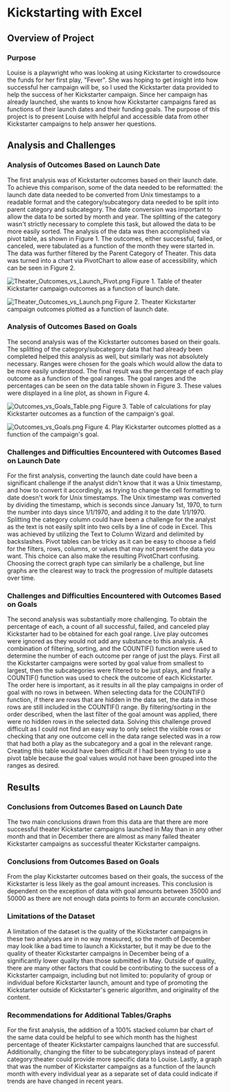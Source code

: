 # Kickstarting with Excel

## Overview of Project

### Purpose
Louise is a playwright who was looking at using Kickstarter to crowdsource the funds for her first play, "Fever". She was hoping to get insight into how successful her campaign will be, so I used the Kickstarter data provided to help the success of her Kickstarter campaign. Since her campaign has already launched, she wants to know how Kickstarter campaigns fared as functions of their launch dates and their funding goals. The purpose of this project is to present Louise with helpful and accessible data from other Kickstarter campaigns to help answer her questions.

## Analysis and Challenges

### Analysis of Outcomes Based on Launch Date
The first analysis was of Kickstarter outcomes based on their launch date. To achieve this comparison, some of the data needed to be reformatted: the launch date data needed to be converted from Unix timestamps to a readable format and the category/subcategory data needed to be split into parent category and subcategory. The date conversion was important to allow the data to be sorted by month and year. The splitting of the category wasn't strictly necessary to complete this task, but allowed the data to be more easily sorted. The analysis of the data was then accomplished via pivot table, as shown in Figure 1. The outcomes, either successful, failed, or canceled, were tabulated as a function of the month they were started in. The data was further filtered by the Parent Category of Theater.  This data was turned into a chart via PivotChart to allow ease of accessibility, which can be seen in Figure 2. 

![Theater_Outcomes_vs_Launch_Pivot.png](kickstarter-analysis/Resources/Theater_Outcomes_vs_Launch_Pivot.png)
Figure 1. Table of theater Kickstarter campaign outcomes as a function of launch date.

![Theater_Outcomes_vs_Launch.png](kickstarter-analysis/Resources/Theater_Outcomes_vs_Launch.png)
Figure 2. Theater Kickstarter campaign outcomes plotted as a function of launch date.

### Analysis of Outcomes Based on Goals
The second analysis was of the Kickstarter outcomes based on their goals. The splitting of the category/subcategory data that had already been completed helped this analysis as well, but similarly was not absolutely necessary. Ranges were chosen for the goals which would allow the data to be more easily understood. The final result was the percentage of each play outcome as a function of the goal ranges. The goal ranges and the percentages can be seen on the data table shown in Figure 3. These values were displayed in a line plot, as shown in Figure 4.

![Outcomes_vs_Goals_Table.png](kickstarter-analysis/Resources/Outcomes_vs_Goals_Table.png)
Figure 3. Table of calculations for play Kickstarter outcomes as a function of the campaign's goal.

![Outcomes_vs_Goals.png](kickstarter-analysis/Resources/Outcomes_vs_Goals.png)
Figure 4. Play Kickstarter outcomes plotted as a function of the campaign's goal.

### Challenges and Difficulties Encountered with Outcomes Based on Launch Date
For the first analysis, converting the launch date could have been a significant challenge if the analyst didn't know that it was a Unix timestamp, and how to convert it accordingly, as trying to change the cell formatting to date doesn't work for Unix timestamps. The Unix timestamp was converted by dividing the timestamp, which is seconds since January 1st, 1970, to turn the number into days since 1/1/1970, and adding it to the date 1/1/1970. Splitting the category column could have been a challenge for the analyst as the text is not easily split into two cells by a line of code in Excel. This was achieved by utilizing the Text to Column Wizard and delimited by backslashes. Pivot tables can be tricky as it can be easy to choose a field for the filters, rows, columns, or values that may not present the data you want. This choice can also make the resulting PivotChart confusing. Choosing the correct graph type can similarly be a challenge, but line graphs are the clearest way to track the progression of multiple datasets over time. 

### Challenges and Difficulties Encountered with Outcomes Based on Goals
The second analysis was substantially more challenging. To obtain the percentage of each, a count of all successful, failed, and canceled play Kickstarter had to be obtained for each goal range. Live play outcomes were ignored as they would not add any substance to this analysis. A combination of filtering, sorting, and the COUNTIF() function were used to determine the number of each outcome per range of just the plays. First all the Kickstarter campaigns were sorted by goal value from smallest to largest, then the subcategories were filtered to be just plays, and finally a COUNTIF() function was used to check the outcome of each Kickstarter. The order here is important, as it results in all the play campaigns in order of goal with no rows in between. When selecting data for the COUNTIF() function, if there are rows that are hidden in the data set, the data in those rows are still included in the COUNTIF() range. By filtering/sorting in the order described, when the last filter of the goal amount was applied, there were no hidden rows in the selected data. Solving this challenge proved difficult as I could not find an easy way to only select the visible rows or checking that any one outcome cell in the data range selected was in a row that had both a play as the subcategory and a goal in the relevant range. Creating this table would have been difficult if I had been trying to use a pivot table because the goal values would not have been grouped into the ranges as desired.

## Results

### Conclusions from Outcomes Based on Launch Date
The two main conclusions drawn from this data are that there are more successful theater Kickstarter campaigns launched in May than in any other month and that in December there are almost as many failed theater Kickstarter campaigns as successful theater Kickstarter campaigns.

### Conclusions from Outcomes Based on Goals
From the play Kickstarter outcomes based on their goals, the success of the Kickstarter is less likely as the goal amount increases. This conclusion is dependent on the exception of data with goal amounts between 35000 and 50000 as there are not enough data points to form an accurate conclusion.

### Limitations of the Dataset
A limitation of the dataset is the quality of the Kickstarter campaigns in these two analyses are in no way measured, so the month of December may look like a bad time to launch a Kickstarter, but it may be due to the quality of theater Kickstarter campaigns in December being of a significantly lower quality than those submitted in May. Outside of quality, there are many other factors that could be contributing to the success of a Kickstarter campaign, including but not limited to: popularity of group or individual before Kickstarter launch, amount and type of promoting the Kickstarter outside of Kickstarter's generic algorithm, and originality of the content.

### Recommendations for Additional Tables/Graphs
For the first analysis, the addition of a 100% stacked column bar chart of the same data could be helpful to see which month has the highest percentage of theater Kickstarter campaigns launched that are successful. Additionally, changing the filter to be subcategory:plays instead of parent category:theater could provide more specific data to Louise. Lastly, a graph that was the number of Kickstarter campaigns as a function of the launch month with every individual year as a separate set of data could indicate if trends are have changed in recent years.
